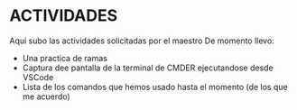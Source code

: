 # ACTIVIDADES
Aquí subo las actividades solicitadas por el maestro
De momento llevo:
- Una practica de ramas
- Captura dee pantalla de la terminal de CMDER ejecutandose desde VSCode
- Lista de los comandos que hemos usado hasta el momento (de los que me acuerdo)
